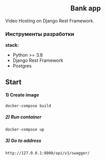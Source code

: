 <h2 align="center">Bank app</h2>

Video Hosting on  Django Rest Framework.

### Инструменты разработки

**stack:**
- Python >= 3.8
- Django Rest Framework
- Postgres

## Start

#### 1) Create image

    docker-compose build

##### 2) Run container

    docker-compose up
    
##### 3) Go to address

    http://127.0.0.1:8000/api/v1/swagger/





